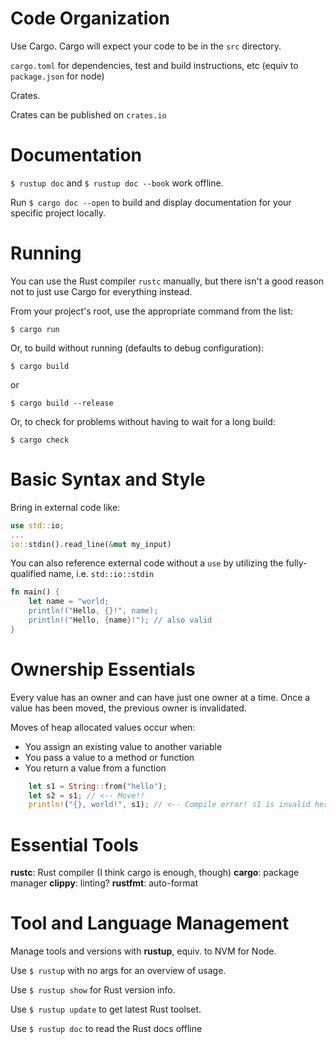 # Code Organization

Use Cargo. Cargo will expect your code to be in the `src` directory.

`cargo.toml` for dependencies, test and build instructions, etc (equiv to `package.json` for node)

Crates.

Crates can be published on `crates.io`

# Documentation

`$ rustup doc` and `$ rustup doc --book` work offline.

Run `$ cargo doc --open` to build and display documentation for your specific project locally.

# Running

You can use the Rust compiler `rustc` manually, but there isn't a good reason not to just use Cargo for everything instead.

From your project's root, use the appropriate command from the list:

```
$ cargo run
```

Or, to build without running (defaults to debug configuration):

```
$ cargo build
```

or

```
$ cargo build --release
```

Or, to check for problems without having to wait for a long build:

```
$ cargo check
```

# Basic Syntax and Style

Bring in external code like:

```rs
use std::io;
...
io::stdin().read_line(&mut my_input)
```

You can also reference external code without a `use` by utilizing the fully-qualified name, i.e. `std::io::stdin`

```rust
fn main() {
    let name = "world;
    println!("Hello, {}!", name);
    println!("Hello, {name}!"); // also valid
}
```

# Ownership Essentials

Every value has an owner and can have just one owner at a time. Once a value has been moved, the previous owner is invalidated.

Moves of heap allocated values occur when:
- You assign an existing value to another variable
- You pass a value to a method or function
- You return a value from a function

```rust
    let s1 = String::from("hello");
    let s2 = s1; // <-- Move!!
    println!("{}, world!", s1); // <-- Compile error! s1 is invalid here!
```

# Essential Tools

**rustc**: Rust compiler (I think cargo is enough, though)
**cargo**: package manager
**clippy**: linting?
**rustfmt**: auto-format

# Tool and Language Management

Manage tools and versions with **rustup**, equiv. to NVM for Node.

Use `$ rustup` with no args for an overview of usage.

Use `$ rustup show` for Rust version info.

Use `$ rustup update` to get latest Rust toolset.

Use `$ rustup doc` to read the Rust docs offline